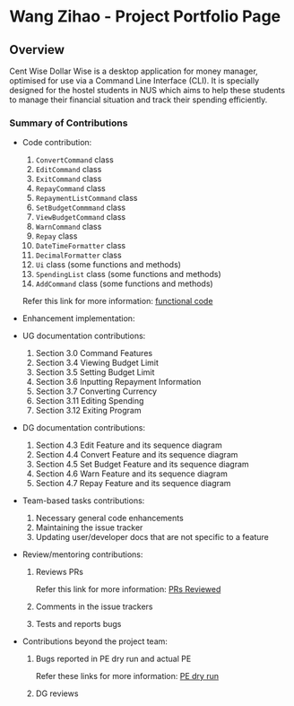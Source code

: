 # Wang Zihao - Project Portfolio Page

## Overview
Cent Wise Dollar Wise is a desktop application for money manager, optimised for use via a Command Line Interface (CLI). 
It is specially designed for the hostel students in NUS which aims to help these students to manage their 
financial situation and track their spending efficiently. 

### Summary of Contributions
* Code contribution: 
  1. `ConvertCommand` class
  2. `EditCommand` class
  3. `ExitCommand` class
  4. `RepayCommand` class
  5. `RepaymentListCommand` class
  6. `SetBudgetCommmand` class
  7. `ViewBudgetCommand` class
  8. `WarnCommand` class
  9. `Repay` class
  10. `DateTimeFormatter` class
  11. `DecimalFormatter` class
  12. `Ui` class (some functions and methods)
  13. `SpendingList` class (some functions and methods)
  14. `AddCommand` class (some functions and methods)
  
  Refer this link for more information: 
  [functional code](https://nus-cs2113-ay2021s1.github.io/tp-dashboard/#breakdown=true&search=&sort=groupTitle&sortWithin=title&since=2020-09-27&timeframe=commit&mergegroup=&groupSelect=groupByRepos&checkedFileTypes=docs~functional-code~test-code~other&tabOpen=true&tabType=authorship&tabAuthor=killingbear999&tabRepo=AY2021S1-CS2113T-F14-2%2Ftp%5Bmaster%5D&authorshipIsMergeGroup=false&authorshipFileTypes=docs~functional-code~test-code)

* Enhancement implementation:

* UG documentation contributions:
  1. Section 3.0 Command Features
  2. Section 3.4 Viewing Budget Limit
  3. Section 3.5 Setting Budget Limit
  4. Section 3.6 Inputting Repayment Information
  5. Section 3.7 Converting Currency
  6. Section 3.11 Editing Spending 
  7. Section 3.12 Exiting Program

* DG documentation contributions:
  1. Section 4.3 Edit Feature and its sequence diagram
  2. Section 4.4 Convert Feature and its sequence diagram
  3. Section 4.5 Set Budget Feature and its sequence diagram
  4. Section 4.6 Warn Feature and its sequence diagram
  5. Section 4.7 Repay Feature and its sequence diagram

* Team-based tasks contributions:
  1. Necessary general code enhancements
  2. Maintaining the issue tracker
  3. Updating user/developer docs that are not specific to a feature

* Review/mentoring contributions:
  1. Reviews PRs
  
     Refer this link for more information:
     [PRs Reviewed](https://github.com/AY2021S1-CS2113T-F14-2/tp/pulls?q=is%3Apr+is%3Aclosed+reviewed-by%3Akillingbear999)
     
  2. Comments in the issue trackers
  3. Tests and reports bugs

* Contributions beyond the project team:
  1. Bugs reported in PE dry run and actual PE
  
     Refer these links for more information:
     [PE dry run](https://github.com/killingbear999/ped/issues)
  
  2. DG reviews